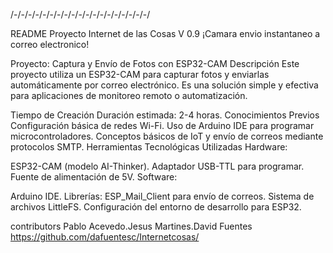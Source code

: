 /-/-/-/-/-/-/-/-/-/-/-/-/-/-/-/-/-/-/-/

README Proyecto Internet de las Cosas V 0.9
¡Camara envio instantaneo a correo electronico!

Proyecto: Captura y Envío de Fotos con ESP32-CAM
Descripción
Este proyecto utiliza un ESP32-CAM para capturar fotos y enviarlas automáticamente por correo electrónico. Es una solución simple y efectiva para aplicaciones de monitoreo remoto o automatización.

Tiempo de Creación
Duración estimada: 2-4 horas.
Conocimientos Previos
Configuración básica de redes Wi-Fi.
Uso de Arduino IDE para programar microcontroladores.
Conceptos básicos de IoT y envío de correos mediante protocolos SMTP.
Herramientas Tecnológicas Utilizadas
Hardware:

ESP32-CAM (modelo AI-Thinker).
Adaptador USB-TTL para programar.
Fuente de alimentación de 5V.
Software:

Arduino IDE.
Librerías:
ESP_Mail_Client para envío de correos.
Sistema de archivos LittleFS.
Configuración del entorno de desarrollo para ESP32.

contributors Pablo Acevedo.Jesus Martines.David Fuentes
https://github.com/dafuentesc/Internetcosas/

